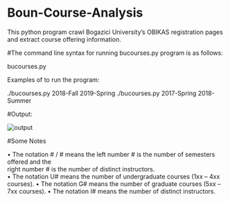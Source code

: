 # Boun-Course-Analysis
This python program crawl Bogazici University’s OBIKAS registration pages and extract course offering information.

#The	command	line	syntax	for	running bucourses.py program	is	as	follows:

bucourses.py <start semester> <end-semester>

Examples of to run the program:

./bucourses.py 2018-Fall 2019-Spring
./bucourses.py 2017-Spring 2018-Summer

#Output:

![output](https://i.ibb.co/y6TrHpg/noname.png)


#Some Notes

• The	 notation	# /	# means	 the	left	number	# is	 the	 number	 of	 semesters	 offered and	 the	
right	number	# is the	number	of	distinct	instructors.	
• The	notation	U#	means	the	number	of	undergraduate	courses	(1xx	– 4xx	courses).
• The	notation	G#	means	the	number	of	graduate	courses	(5xx	– 7xx	courses).
• The	 notation	 I#	 means	 the	 number	 of	 distinct	 instructors.	
